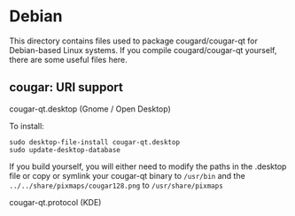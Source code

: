 Debian
======

This directory contains files used to package cougard/cougar-qt
for Debian-based Linux systems. If you compile cougard/cougar-qt yourself, there are some useful files here.

## cougar: URI support ##

cougar-qt.desktop (Gnome / Open Desktop)

To install:

	sudo desktop-file-install cougar-qt.desktop
	sudo update-desktop-database

If you build yourself, you will either need to modify the paths in
the .desktop file or copy or symlink your cougar-qt binary to `/usr/bin`
and the `../../share/pixmaps/cougar128.png` to `/usr/share/pixmaps`

cougar-qt.protocol (KDE)